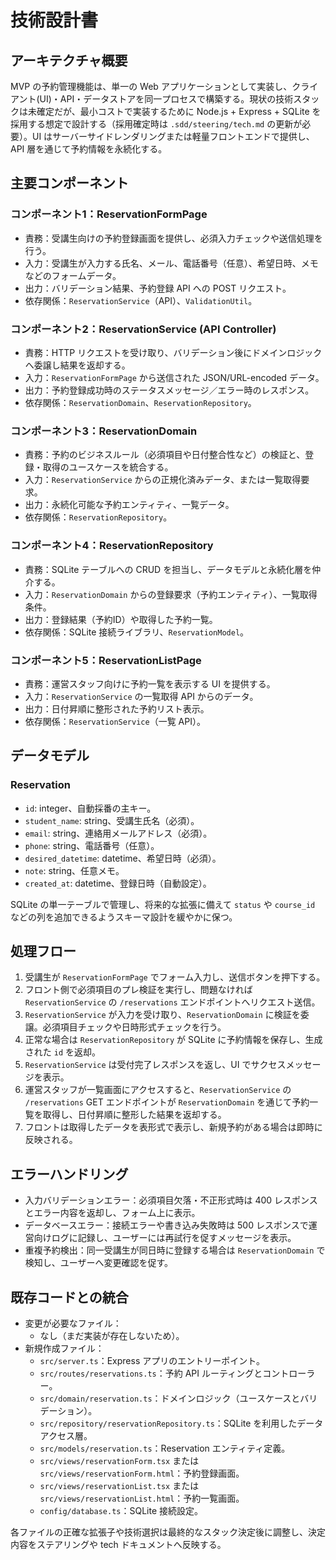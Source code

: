 # 技術設計書

## アーキテクチャ概要
MVP の予約管理機能は、単一の Web アプリケーションとして実装し、クライアント(UI)・API・データストアを同一プロセスで構築する。現状の技術スタックは未確定だが、最小コストで実装するために Node.js + Express + SQLite を採用する想定で設計する（採用確定時は `.sdd/steering/tech.md` の更新が必要）。UI はサーバーサイドレンダリングまたは軽量フロントエンドで提供し、API 層を通じて予約情報を永続化する。

## 主要コンポーネント
### コンポーネント1：ReservationFormPage
- 責務：受講生向けの予約登録画面を提供し、必須入力チェックや送信処理を行う。
- 入力：受講生が入力する氏名、メール、電話番号（任意）、希望日時、メモなどのフォームデータ。
- 出力：バリデーション結果、予約登録 API への POST リクエスト。
- 依存関係：`ReservationService`（API）、`ValidationUtil`。

### コンポーネント2：ReservationService (API Controller)
- 責務：HTTP リクエストを受け取り、バリデーション後にドメインロジックへ委譲し結果を返却する。
- 入力：`ReservationFormPage` から送信された JSON/URL-encoded データ。
- 出力：予約登録成功時のステータスメッセージ／エラー時のレスポンス。
- 依存関係：`ReservationDomain`、`ReservationRepository`。

### コンポーネント3：ReservationDomain
- 責務：予約のビジネスルール（必須項目や日付整合性など）の検証と、登録・取得のユースケースを統合する。
- 入力：`ReservationService` からの正規化済みデータ、または一覧取得要求。
- 出力：永続化可能な予約エンティティ、一覧データ。
- 依存関係：`ReservationRepository`。

### コンポーネント4：ReservationRepository
- 責務：SQLite テーブルへの CRUD を担当し、データモデルと永続化層を仲介する。
- 入力：`ReservationDomain` からの登録要求（予約エンティティ）、一覧取得条件。
- 出力：登録結果（予約ID）や取得した予約一覧。
- 依存関係：SQLite 接続ライブラリ、`ReservationModel`。

### コンポーネント5：ReservationListPage
- 責務：運営スタッフ向けに予約一覧を表示する UI を提供する。
- 入力：`ReservationService` の一覧取得 API からのデータ。
- 出力：日付昇順に整形された予約リスト表示。
- 依存関係：`ReservationService`（一覧 API）。

## データモデル
### Reservation
- `id`: integer、自動採番の主キー。
- `student_name`: string、受講生氏名（必須）。
- `email`: string、連絡用メールアドレス（必須）。
- `phone`: string、電話番号（任意）。
- `desired_datetime`: datetime、希望日時（必須）。
- `note`: string、任意メモ。
- `created_at`: datetime、登録日時（自動設定）。

SQLite の単一テーブルで管理し、将来的な拡張に備えて `status` や `course_id` などの列を追加できるようスキーマ設計を緩やかに保つ。

## 処理フロー
1. 受講生が `ReservationFormPage` でフォーム入力し、送信ボタンを押下する。
2. フロント側で必須項目のプレ検証を実行し、問題なければ `ReservationService` の `/reservations` エンドポイントへリクエスト送信。
3. `ReservationService` が入力を受け取り、`ReservationDomain` に検証を委譲。必須項目チェックや日時形式チェックを行う。
4. 正常な場合は `ReservationRepository` が SQLite に予約情報を保存し、生成された `id` を返却。
5. `ReservationService` は受付完了レスポンスを返し、UI でサクセスメッセージを表示。
6. 運営スタッフが一覧画面にアクセスすると、`ReservationService` の `/reservations` GET エンドポイントが `ReservationDomain` を通じて予約一覧を取得し、日付昇順に整形した結果を返却する。
7. フロントは取得したデータを表形式で表示し、新規予約がある場合は即時に反映される。

## エラーハンドリング
- 入力バリデーションエラー：必須項目欠落・不正形式時は 400 レスポンスとエラー内容を返却し、フォーム上に表示。
- データベースエラー：接続エラーや書き込み失敗時は 500 レスポンスで運営向けログに記録し、ユーザーには再試行を促すメッセージを表示。
- 重複予約検出：同一受講生が同日時に登録する場合は `ReservationDomain` で検知し、ユーザーへ変更確認を促す。

## 既存コードとの統合
- 変更が必要なファイル：
  - なし（まだ実装が存在しないため）。
- 新規作成ファイル：
  - `src/server.ts`：Express アプリのエントリーポイント。
  - `src/routes/reservations.ts`：予約 API ルーティングとコントローラー。
  - `src/domain/reservation.ts`：ドメインロジック（ユースケースとバリデーション）。
  - `src/repository/reservationRepository.ts`：SQLite を利用したデータアクセス層。
  - `src/models/reservation.ts`：Reservation エンティティ定義。
  - `src/views/reservationForm.tsx` または `src/views/reservationForm.html`：予約登録画面。
  - `src/views/reservationList.tsx` または `src/views/reservationList.html`：予約一覧画面。
  - `config/database.ts`：SQLite 接続設定。

各ファイルの正確な拡張子や技術選択は最終的なスタック決定後に調整し、決定内容をステアリングや tech ドキュメントへ反映する。
